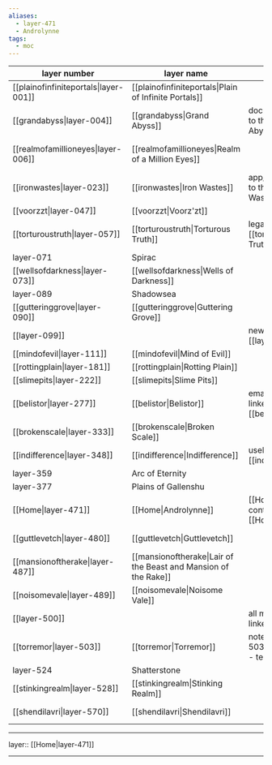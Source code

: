 ```yaml
---
aliases:
  - layer-471
  - Androlynne
tags:
  - moc
---
```


| layer number                          | layer name                                                      | layer purpose                                                            | notes                                       |
| ------------------------------------- | --------------------------------------------------------------- | ------------------------------------------------------------------------ | ------------------------------------------- |
| [[plainofinfiniteportals\|layer-001]] | [[plainofinfiniteportals\|Plain of Infinite Portals]]           |                                                                          |                                             |
| [[grandabyss\|layer-004]]             | [[grandabyss\|Grand Abyss]]                                     | documents/files are linked to the [[grandabyss\|Grand Abyss]]            |                                             |
| [[realmofamillioneyes\|layer-006]]    | [[realmofamillioneyes\|Realm of a Million Eyes]]                |                                                                          | see: [[dream-00@-2024276131549\|dream-00@]] |
| [[ironwastes\|layer-023]]             | [[ironwastes\|Iron Wastes]]                                     | app/toolset notes are linked to the [[ironwastes\|Iron Wastes]]          |                                             |
| [[voorzzt\|layer-047]]                | [[voorzzt\|Voorz'zt]]                                           |                                                                          |                                             |
| [[torturoustruth\|layer-057]]         | [[torturoustruth\|Torturous Truth]]                             | legal notes are linked to [[torturoustruth\|Torturous Truth]]            |                                             |
| layer-071                             | Spirac                                                          |                                                                          |                                             |
| [[wellsofdarkness\|layer-073]]        | [[wellsofdarkness\|Wells of Darkness]]                          |                                                                          |                                             |
| layer-089                             | Shadowsea                                                       |                                                                          | see: dream-20D                              |
| [[gutteringgrove\|layer-090]]         | [[gutteringgrove\|Guttering Grove]]                             |                                                                          |                                             |
| [[layer-099]]                         |                                                                 | new notes are linked to [[layer-099]] by default                         |                                             |
| [[mindofevil\|layer-111]]             | [[mindofevil\|Mind of Evil]]                                    |                                                                          |                                             |
| [[rottingplain\|layer-181]]           | [[rottingplain\|Rotting Plain]]                                 |                                                                          |                                             |
| [[slimepits\|layer-222]]              | [[slimepits\|Slime Pits]]                                       |                                                                          |                                             |
| [[belistor\|layer-277]]               | [[belistor\|Belistor]]                                          | email-related notes are linked to [[belistor\|Belistor]]                 |                                             |
| [[brokenscale\|layer-333]]            | [[brokenscale\|Broken Scale]]                                   |                                                                          |                                             |
| [[indifference\|layer-348]]           | [[indifference\|Indifference]]                                  | useless notes are linked to [[indifference\|Indifference]]               |                                             |
| layer-359                             | Arc of Eternity                                                 |                                                                          |                                             |
| layer-377                             | Plains of Gallenshu                                             |                                                                          |                                             |
| [[Home\|layer-471]]                   | [[Home\|Androlynne]]                                            | [[Home\|layer-471]] only contains this vault's [[Home]] note             | see: [[Home]]                               |
| [[guttlevetch\|layer-480]]            | [[guttlevetch\|Guttlevetch]]                                    |                                                                          | see: [[dream-22T-2024327213205\|dream-22T]] |
| [[mansionoftherake\|layer-487]]       | [[mansionoftherake\|Lair of the Beast and Mansion of the Rake]] |                                                                          |                                             |
| [[noisomevale\|layer-489]]            | [[noisomevale\|Noisome Vale]]                                   |                                                                          |                                             |
| [[layer-500]]                         |                                                                 | all maps of content are linked to [[layer-500]]                          | see: [[Atlas.canvas\|Atlas]]                |
| [[torremor\|layer-503]]               | [[torremor\|Torremor]]                                          | notes in [[torremor\|layer-503]] link to - but not from - template notes |                                             |
| layer-524                             | Shatterstone                                                    |                                                                          | see: dream-24V, terror-24V                  |
| [[stinkingrealm\|layer-528]]          | [[stinkingrealm\|Stinking Realm]]                               |                                                                          |                                             |
| [[shendilavri\|layer-570]]            | [[shendilavri\|Shendilavri]]                                    |                                                                          | see: [[dream-23Y-2024330095857\|dream-23Y]] |

***

layer:: [[Home|layer-471]]

***

